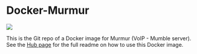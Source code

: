 # Docker-Murmur

[![](https://images.microbadger.com/badges/version/jpchateau/murmur.svg)](https://microbadger.com/images/jpchateau/murmur "Get your own version badge on microbadger.com")

This is the Git repo of a Docker image for Murmur (VoIP - Mumble server).  
See the [Hub page](https://hub.docker.com/r/jpchateau/murmur/) for the full readme on how to use this Docker image.
